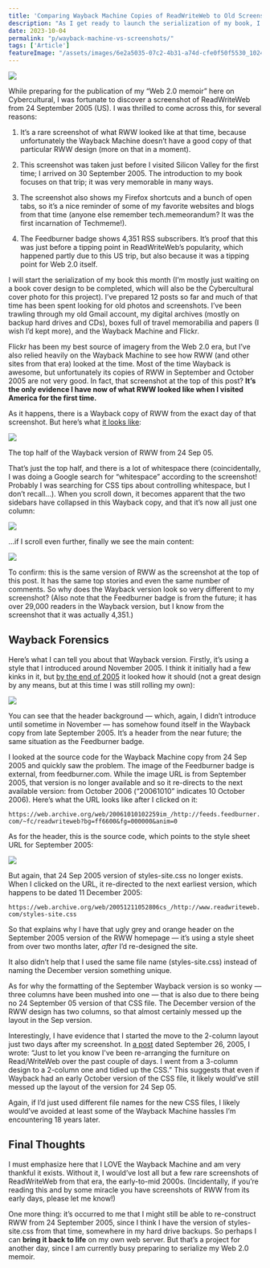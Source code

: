 ```yaml
---
title: 'Comparing Wayback Machine Copies of ReadWriteWeb to Old Screenshots'
description: "As I get ready to launch the serialization of my book, I discover that old Wayback Machine copies of ReadWriteWeb aren't always reliable."
date: 2023-10-04
permalink: "p/wayback-machine-vs-screenshots/"
tags: ['Article']
featureImage: "/assets/images/6e2a5035-07c2-4b31-a74d-cfe0f50f5530_1024x742.jpg"
---
```


![](/assets/images/6e2a5035-07c2-4b31-a74d-cfe0f50f5530_1024x742.jpg)

While preparing for the publication of my “Web 2.0 memoir” here on Cybercultural, I was fortunate to discover a screenshot of ReadWriteWeb from 24 September 2005 (US). I was thrilled to come across this, for several reasons:

1.  It’s a rare screenshot of what RWW looked like at that time, because unfortunately the Wayback Machine doesn’t have a good copy of that particular RWW design (more on that in a moment).
    
2.  This screenshot was taken just before I visited Silicon Valley for the first time; I arrived on 30 September 2005. The introduction to my book focuses on that trip; it was very memorable in many ways.
    
3.  The screenshot also shows my Firefox shortcuts and a bunch of open tabs, so it’s a nice reminder of some of my favorite websites and blogs from that time (anyone else remember tech.memeorandum? It was the first incarnation of Techmeme!).
    
4.  The Feedburner badge shows 4,351 RSS subscribers. It’s proof that this was just before a tipping point in ReadWriteWeb’s popularity, which happened partly due to this US trip, but also because it was a tipping point for Web 2.0 itself.
    

I will start the serialization of my book this month (I’m mostly just waiting on a book cover design to be completed, which will also be the Cybercultural cover photo for this project). I’ve prepared 12 posts so far and much of that time has been spent looking for old photos and screenshots. I’ve been trawling through my old Gmail account, my digital archives (mostly on backup hard drives and CDs), boxes full of travel memorabilia and papers (I wish I’d kept more), and the Wayback Machine and Flickr.

Flickr has been my best source of imagery from the Web 2.0 era, but I’ve also relied heavily on the Wayback Machine to see how RWW (and other sites from that era) looked at the time. Most of the time Wayback is awesome, but unfortunately its copies of RWW in September and October 2005 are not very good. In fact, that screenshot at the top of this post? **It’s the only evidence I have now of what RWW looked like when I visited America for the first time.**

As it happens, there is a Wayback copy of RWW from the exact day of that screenshot. But here’s what [it looks like](https://web.archive.org/web/20050924133940if_/http://readwriteweb.com/):

![](/assets/images/358c0b41-6e8e-43ce-82f4-2cfa5e5d0f91_1986x774.png)

The top half of the Wayback version of RWW from 24 Sep 05.

That’s just the top half, and there is a lot of whitespace there (coincidentally, I was doing a Google search for “whitespace” according to the screenshot! Probably I was searching for CSS tips about controlling whitespace, but I don’t recall…). When you scroll down, it becomes apparent that the two sidebars have collapsed in this Wayback copy, and that it’s now all just one column:

![](/assets/images/f2368729-45ac-43bd-95a2-a9fc15eee8e2_1984x1386.png)

…if I scroll even further, finally we see the main content:

![](/assets/images/2180e6b8-c96f-4202-910a-12461f3f01c1_1986x1400.jpg)

To confirm: this is the same version of RWW as the screenshot at the top of this post. It has the same top stories and even the same number of comments. So why does the Wayback version look so very different to my screenshot? (Also note that the Feedburner badge is from the future; it has over 29,000 readers in the Wayback version, but I know from the screenshot that it was actually 4,351.)

Wayback Forensics
-----------------

Here’s what I can tell you about that Wayback version. Firstly, it’s using a style that I introduced around November 2005. I think it initially had a few kinks in it, but [by the end of 2005](https://web.archive.org/web/20051231151629if_/http://www.readwriteweb.com/) it looked how it should (not a great design by any means, but at this time I was still rolling my own):

![](/assets/images/426dc9e7-beb1-44ee-a799-9b3e555c21df_2118x1374.jpg)

You can see that the header background — which, again, I didn’t introduce until sometime in November — has somehow found itself in the Wayback copy from late September 2005. It’s a header from the near future; the same situation as the Feedburner badge.

I looked at the source code for the Wayback Machine copy from 24 Sep 2005 and quickly saw the problem. The image of the Feedburner badge is external, from feedburner.com. While the image URL is from September 2005, that version is no longer available and so it re-directs to the next available version: from October 2006 (“20061010” indicates 10 October 2006). Here’s what the URL looks like after I clicked on it:

```https://web.archive.org/web/20061010102259im_/http://feeds.feedburner.com/~fc/readwriteweb?bg=ff6600&fg=000000&anim=0```

As for the header, this is the source code, which points to the style sheet URL for September 2005:

![](/assets/images/f5a91e83-6b9d-44ef-8882-04865fec7871_2642x336.jpg)

But again, that 24 Sep 2005 version of styles-site.css no longer exists. When I clicked on the URL, it re-directed to the next earliest version, which happens to be dated 11 December 2005:

```https://web.archive.org/web/20051211052806cs_/http://www.readwriteweb.com/styles-site.css```

So that explains why I have that ugly grey and orange header on the September 2005 version of the RWW homepage — it’s using a style sheet from over two months later, _after_ I’d re-designed the site.

It also didn’t help that I used the same file name (styles-site.css) instead of naming the December version something unique.

As for why the formatting of the September Wayback version is so wonky — three columns have been mushed into one — that is also due to there being no 24 September 05 version of that CSS file. The December version of the RWW design has two columns, so that almost certainly messed up the layout in the Sep version.

Interestingly, I have evidence that I started the move to the 2-column layout just two days after my screenshot. In [a post](https://web.archive.org/web/20051018143905if_/http://www.readwriteweb.com/archives/002841.php) dated September 26, 2005, I wrote: “Just to let you know I've been re-arranging the furniture on Read/WriteWeb over the past couple of days. I went from a 3-column design to a 2-column one and tidied up the CSS.” This suggests that even if Wayback had an early October version of the CSS file, it likely would’ve still messed up the layout of the version for 24 Sep 05.

Again, if I’d just used different file names for the new CSS files, I likely would’ve avoided at least some of the Wayback Machine hassles I’m encountering 18 years later.

Final Thoughts
--------------

I must emphasize here that I LOVE the Wayback Machine and am very thankful it exists. Without it, I would’ve lost all but a few rare screenshots of ReadWriteWeb from that era, the early-to-mid 2000s. (Incidentally, if you’re reading this and by some miracle you have screenshots of RWW from its early days, please let me know!)

One more thing: it’s occurred to me that I might still be able to re-construct RWW from 24 September 2005, since I think I have the version of styles-site.css from that time, somewhere in my hard drive backups. So perhaps I can **bring it back to life** on my own web server. But that’s a project for another day, since I am currently busy preparing to serialize my Web 2.0 memoir.
